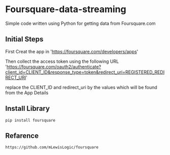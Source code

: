 # Foursquare-data-streaming
Simple code written using Python for getting data from Foursquare.com

## Initial Steps

First Creat the app in 'https://foursquare.com/developers/apps'

Then collect the access token using the following URL
'https://foursquare.com/oauth2/authenticate?client_id=CLIENT_ID&response_type=token&redirect_uri=REGISTERED_REDIRECT_URI'

replace the CLIENT_ID and redirect_uri by the values which will be found from the App Details

## Install Library

    pip install foursquare

## Refarence

	https://github.com/mLewisLogic/foursquare
